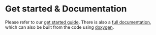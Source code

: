 # Get started & Documentation

Please refer to our [get started guide](). There is also a [full documentation](), which can also be built from the code using [doxygen]().
